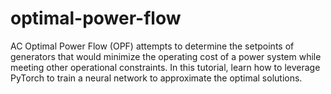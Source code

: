 # optimal-power-flow
AC Optimal Power Flow (OPF) attempts to determine the setpoints of generators that would minimize the operating cost of a power system while meeting other operational constraints. In this tutorial, learn how to leverage PyTorch to train a neural network to approximate the optimal solutions.

